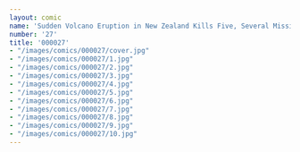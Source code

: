 ```yaml
---
layout: comic
name: 'Sudden Volcano Eruption in New Zealand Kills Five, Several Missing'
number: '27'
title: '000027'
- "/images/comics/000027/cover.jpg"
- "/images/comics/000027/1.jpg"
- "/images/comics/000027/2.jpg"
- "/images/comics/000027/3.jpg"
- "/images/comics/000027/4.jpg"
- "/images/comics/000027/5.jpg"
- "/images/comics/000027/6.jpg"
- "/images/comics/000027/7.jpg"
- "/images/comics/000027/8.jpg"
- "/images/comics/000027/9.jpg"
- "/images/comics/000027/10.jpg"
---
```


